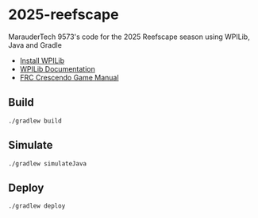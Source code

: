 # 2025-reefscape
MarauderTech 9573's code for the 2025 Reefscape season using WPILib, Java and Gradle

- [Install WPILib](https://docs.wpilib.org/en/stable/docs/zero-to-robot/step-2/wpilib-setup.html)
- [WPILib Documentation](https://docs.wpilib.org/en/stable/index.html)
- [FRC Crescendo Game Manual]([https://www.firstinspires.org/resource-library/frc/competition-manual-qa-system](https://firstfrc.blob.core.windows.net/frc2025/Manual/2025GameManual.pdf))

## Build 
```
./gradlew build
```

## Simulate 
```
./gradlew simulateJava
```

## Deploy
```
./gradlew deploy
```
